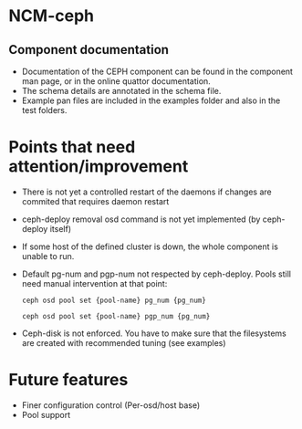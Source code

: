 NCM-ceph
========

## Component documentation


* Documentation of the CEPH component can be found in the component man page, or in the online quattor documentation.
* The schema details are annotated in the schema file.
* Example pan files are included in the examples folder and also in the test folders.

# Points that need attention/improvement

* There is not yet a controlled restart of the daemons if changes are commited that requires daemon restart
* ceph-deploy removal osd command is not yet implemented (by ceph-deploy itself)
* If some host of the defined cluster is down, the whole component is unable to run.
* Default pg-num and pgp-num not respected by ceph-deploy. Pools still need manual intervention at that point:

  `ceph osd pool set {pool-name} pg_num {pg_num}`

  `ceph osd pool set {pool-name} pgp_num {pg_num}`
* Ceph-disk is not enforced. You have to make sure that the filesystems are created with recommended tuning (see examples)

# Future features

* Finer configuration control (Per-osd/host base)
* Pool support
